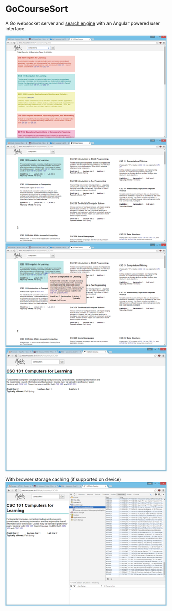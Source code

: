 # GoCourseSort

A Go websocket server and [search engine](https://github.com/ZombieHippie/GoCourseSort/blob/53a75615096d1e899a0be1489798e317711eeb5e/database.go#L149-L242) with an Angular powered user interface.

![Search interface](/screenshots/02-interface-search.PNG)
![Department page](/screenshots/02-department-page.PNG)
![Hover over interface](/screenshots/02-hover-over-course.PNG)
![Individual course page](/screenshots/02-individual-course-page.PNG)

With browser storage caching (if supported on device)
![LocalStorage usage](/screenshots/02-local-storage-usage.PNG)
